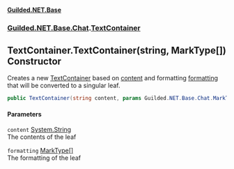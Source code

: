 
#### [Guilded.NET.Base](Guilded_NET_Base 'Guilded_NET_Base')
### [Guilded.NET.Base.Chat](Guilded_NET_Base#Guilded_NET_Base_Chat 'Guilded.NET.Base.Chat').[TextContainer](TextContainer 'Guilded.NET.Base.Chat.TextContainer')
## TextContainer.TextContainer(string, MarkType[]) Constructor
Creates a new [TextContainer](TextContainer 'Guilded.NET.Base.Chat.TextContainer') based on [content](TextContainer_TextContainer(string_MarkType__)#Guilded_NET_Base_Chat_TextContainer_TextContainer(string_Guilded_NET_Base_Chat_MarkType__)_content 'Guilded.NET.Base.Chat.TextContainer.TextContainer(string, Guilded.NET.Base.Chat.MarkType[]).content') and formatting [formatting](TextContainer_TextContainer(string_MarkType__)#Guilded_NET_Base_Chat_TextContainer_TextContainer(string_Guilded_NET_Base_Chat_MarkType__)_formatting 'Guilded.NET.Base.Chat.TextContainer.TextContainer(string, Guilded.NET.Base.Chat.MarkType[]).formatting') that will be converted to a singular leaf.  
```csharp
public TextContainer(string content, params Guilded.NET.Base.Chat.MarkType[] formatting);
```

#### Parameters
<a name='Guilded_NET_Base_Chat_TextContainer_TextContainer(string_Guilded_NET_Base_Chat_MarkType__)_content'></a>
`content` [System.String](https://docs.microsoft.com/en-us/dotnet/api/System.String 'System.String')  
The contents of the leaf
  
<a name='Guilded_NET_Base_Chat_TextContainer_TextContainer(string_Guilded_NET_Base_Chat_MarkType__)_formatting'></a>
`formatting` [MarkType](MarkType 'Guilded.NET.Base.Chat.MarkType')[[]](https://docs.microsoft.com/en-us/dotnet/api/System.Array 'System.Array')  
The formatting of the leaf
  
